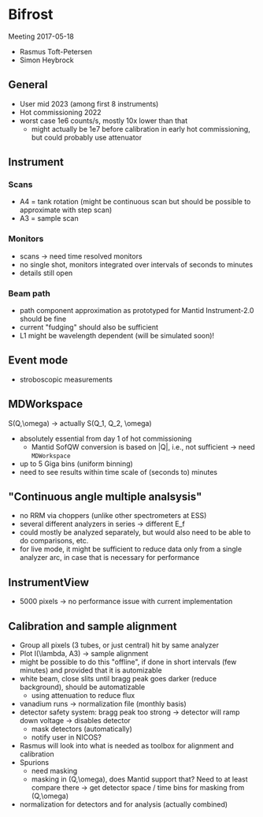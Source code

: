 # Bifrost

Meeting 2017-05-18

- Rasmus Toft-Petersen
- Simon Heybrock

## General

- User mid 2023 (among first 8 instruments)
- Hot commissioning 2022
- worst case 1e6 counts/s, mostly 10x lower than that
  - might actually be 1e7 before calibration in early hot commissioning, but could probably use attenuator

## Instrument

### Scans

- A4 = tank rotation (might be continuous scan but should be possible to approximate with step scan)
- A3 = sample scan

### Monitors

- scans -> need time resolved monitors
- no single shot, monitors integrated over intervals of seconds to minutes
- details still open

### Beam path

- path component approximation as prototyped for Mantid Instrument-2.0 should be fine
- current "fudging" should also be sufficient
- L1 might be wavelength dependent (will be simulated soon)!

## Event mode

- stroboscopic measurements

## MDWorkspace

S(Q,\omega) -> actually S(Q_1, Q_2, \omega)
- absolutely essential from day 1 of hot commissioning
  - Mantid SofQW conversion is based on |Q|, i.e., not sufficient -> need `MDWorkspace`
- up to 5 Giga bins (uniform binning)
- need to see results within time scale of (seconds to) minutes

## "Continuous angle multiple analsysis"

- no RRM via choppers (unlike other spectrometers at ESS)
- several different analyzers in series -> different E_f
- could mostly be analyzed separately, but would also need to be able to do comparisons, etc.
- for live mode, it might be sufficient to reduce data only from a single analyzer arc, in case that is necessary for performance

## InstrumentView

- 5000 pixels -> no performance issue with current implementation

## Calibration and sample alignment

- Group all pixels (3 tubes, or just central) hit by same analyzer
- Plot I(\lambda, A3) -> sample alignment
- might be possible to do this "offline", if done in short intervals (few minutes) and provided that it is automizable
- white beam, close slits until bragg peak goes darker (reduce background), should be automatizable
  - using attenuation to reduce flux
- vanadium runs -> normalization file (monthly basis)
- detector safety system: bragg peak too strong -> detector will ramp down voltage -> disables detector
  - mask detectors (automatically)
  - notify user in NICOS?
- Rasmus will look into what is needed as toolbox for alignment and calibration
- Spurions
  - need masking
  - masking in (Q,\omega), does Mantid support that? Need to at least compare there -> get detector space / time bins for masking from (Q,\omega)
- normalization for detectors and for analysis (actually combined)
